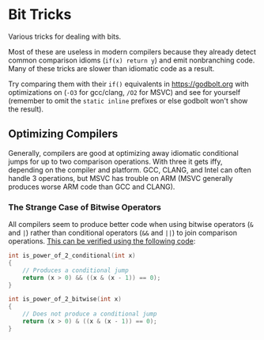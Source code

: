 Bit Tricks
==========

Various tricks for dealing with bits.

Most of these are useless in modern compilers because they already detect common comparison idioms (`if(x) return y`) and emit nonbranching code. Many of these tricks are slower than idiomatic code as a result.

Try comparing them with their `if()` equivalents in https://godbolt.org with optimizations on (`-O3` for gcc/clang, `/O2` for MSVC) and see for yourself (remember to omit the `static inline` prefixes or else godbolt won't show the result).


Optimizing Compilers
--------------------

Generally, compilers are good at optimizing away idiomatic conditional jumps for up to two comparison operations. With three it gets iffy, depending on the compiler and platform. GCC, CLANG, and Intel can often handle 3 operations, but MSVC has trouble on ARM (MSVC generally produces worse ARM code than GCC and CLANG).

### The Strange Case of Bitwise Operators

All compilers seem to produce better code when using bitwise operators (`&` and `|`) rather than conditional operators (`&&` and `||`) to join comparison operations. [This can be verified using the following code](https://godbolt.org/z/AGktLm):

```c
int is_power_of_2_conditional(int x)
{
    // Produces a conditional jump
    return (x > 0) && ((x & (x - 1)) == 0);
}

int is_power_of_2_bitwise(int x)
{
    // Does not produce a conditional jump
    return (x > 0) & ((x & (x - 1)) == 0);
}
```
